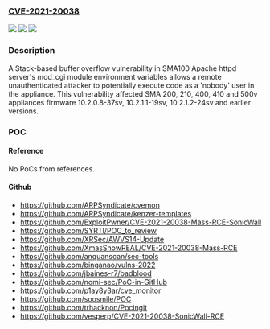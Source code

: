 ### [CVE-2021-20038](https://cve.mitre.org/cgi-bin/cvename.cgi?name=CVE-2021-20038)
![](https://img.shields.io/static/v1?label=Product&message=SonicWall%20SMA100&color=blue)
![](https://img.shields.io/static/v1?label=Version&message=n%2Fa&color=blue)
![](https://img.shields.io/static/v1?label=Vulnerability&message=CWE-121%3A%20Stack-based%20Buffer%20Overflow&color=brighgreen)

### Description

A Stack-based buffer overflow vulnerability in SMA100 Apache httpd server's mod_cgi module environment variables allows a remote unauthenticated attacker to potentially execute code as a 'nobody' user in the appliance. This vulnerability affected SMA 200, 210, 400, 410 and 500v appliances firmware 10.2.0.8-37sv, 10.2.1.1-19sv, 10.2.1.2-24sv and earlier versions.

### POC

#### Reference
No PoCs from references.

#### Github
- https://github.com/ARPSyndicate/cvemon
- https://github.com/ARPSyndicate/kenzer-templates
- https://github.com/ExploitPwner/CVE-2021-20038-Mass-RCE-SonicWall
- https://github.com/SYRTI/POC_to_review
- https://github.com/XRSec/AWVS14-Update
- https://github.com/XmasSnowREAL/CVE-2021-20038-Mass-RCE
- https://github.com/anquanscan/sec-tools
- https://github.com/binganao/vulns-2022
- https://github.com/jbaines-r7/badblood
- https://github.com/nomi-sec/PoC-in-GitHub
- https://github.com/p1ay8y3ar/cve_monitor
- https://github.com/soosmile/POC
- https://github.com/trhacknon/Pocingit
- https://github.com/vesperp/CVE-2021-20038-SonicWall-RCE

